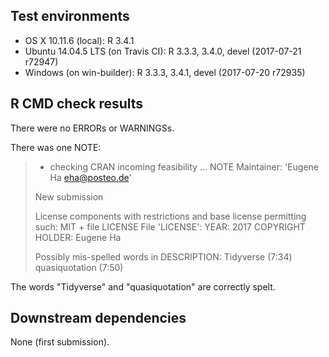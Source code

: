 ## Test environments

* OS X 10.11.6 (local): R 3.4.1
* Ubuntu 14.04.5 LTS (on Travis CI): R 3.3.3, 3.4.0, devel (2017-07-21 r72947)
* Windows (on win-builder): R 3.3.3, 3.4.1, devel (2017-07-20 r72935)

## R CMD check results

There were no ERRORs or WARNINGSs.

There was one NOTE:

>  * checking CRAN incoming feasibility ... NOTE
>  Maintainer: 'Eugene Ha <eha@posteo.de>'
>  
>  New submission
>  
>  License components with restrictions and base license permitting such:
>    MIT + file LICENSE
>  File 'LICENSE':
>    YEAR: 2017
>    COPYRIGHT HOLDER: Eugene Ha
>  
>  Possibly mis-spelled words in DESCRIPTION:
>    Tidyverse (7:34)
>    quasiquotation (7:50)

The words "Tidyverse" and "quasiquotation" are correctly spelt.

## Downstream dependencies

None (first submission).
